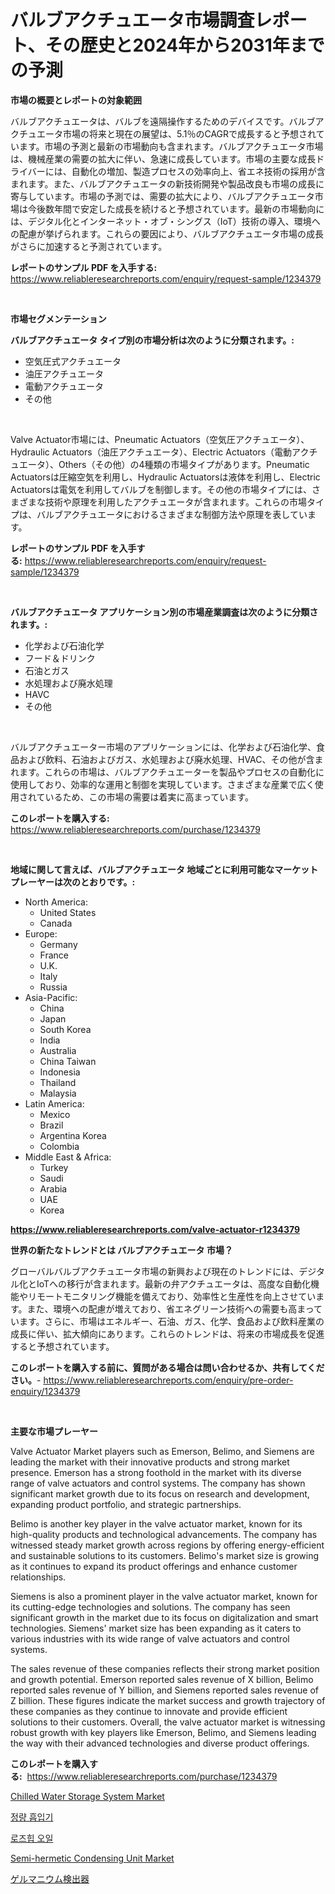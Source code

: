 <p><h1>バルブアクチュエータ市場調査レポート、その歴史と2024年から2031年までの予測</h1></p><p><strong>市場の概要とレポートの対象範囲</strong></p>
<p><p>バルブアクチュエータは、バルブを遠隔操作するためのデバイスです。バルブアクチュエータ市場の将来と現在の展望は、5.1％のCAGRで成長すると予想されています。市場の予測と最新の市場動向も含まれます。バルブアクチュエータ市場は、機械産業の需要の拡大に伴い、急速に成長しています。市場の主要な成長ドライバーには、自動化の増加、製造プロセスの効率向上、省エネ技術の採用が含まれます。また、バルブアクチュエータの新技術開発や製品改良も市場の成長に寄与しています。市場の予測では、需要の拡大により、バルブアクチュエータ市場は今後数年間で安定した成長を続けると予想されています。最新の市場動向には、デジタル化とインターネット・オブ・シングス（IoT）技術の導入、環境への配慮が挙げられます。これらの要因により、バルブアクチュエータ市場の成長がさらに加速すると予測されています。</p></p>
<p><strong>レポートのサンプル PDF を入手する:</strong> <a href="https://www.reliableresearchreports.com/enquiry/request-sample/1234379">https://www.reliableresearchreports.com/enquiry/request-sample/1234379</a></p>
<p>&nbsp;</p>
<p><strong>市場セグメンテーション</strong></p>
<p><strong>バルブアクチュエータ タイプ別の市場分析は次のように分類されます。:</strong></p>
<p><ul><li>空気圧式アクチュエータ</li><li>油圧アクチュエータ</li><li>電動アクチュエータ</li><li>その他</li></ul></p>
<p>&nbsp;</p>
<p><p>Valve Actuator市場には、Pneumatic Actuators（空気圧アクチュエータ）、Hydraulic Actuators（油圧アクチュエータ）、Electric Actuators（電動アクチュエータ）、Others（その他）の4種類の市場タイプがあります。Pneumatic Actuatorsは圧縮空気を利用し、Hydraulic Actuatorsは液体を利用し、Electric Actuatorsは電気を利用してバルブを制御します。その他の市場タイプには、さまざまな技術や原理を利用したアクチュエータが含まれます。これらの市場タイプは、バルブアクチュエータにおけるさまざまな制御方法や原理を表しています。</p></p>
<p><strong>レポートのサンプル PDF を入手する:</strong>&nbsp;<a href="https://www.reliableresearchreports.com/enquiry/request-sample/1234379">https://www.reliableresearchreports.com/enquiry/request-sample/1234379</a></p>
<p>&nbsp;</p>
<p><strong> バルブアクチュエータ アプリケーション別の市場産業調査は次のように分類されます。:</strong></p>
<p><ul><li>化学および石油化学</li><li>フード＆ドリンク</li><li>石油とガス</li><li>水処理および廃水処理</li><li>HAVC</li><li>その他</li></ul></p>
<p>&nbsp;</p>
<p><p>バルブアクチュエーター市場のアプリケーションには、化学および石油化学、食品および飲料、石油およびガス、水処理および廃水処理、HVAC、その他が含まれます。これらの市場は、バルブアクチュエーターを製品やプロセスの自動化に使用しており、効率的な運用と制御を実現しています。さまざまな産業で広く使用されているため、この市場の需要は着実に高まっています。</p></p>
<p><strong>このレポートを購入する:</strong>&nbsp; <a href="https://www.reliableresearchreports.com/purchase/1234379">https://www.reliableresearchreports.com/purchase/1234379</a></p>
<p>&nbsp;</p>
<p><strong>地域に関して言えば、バルブアクチュエータ 地域ごとに利用可能なマーケットプレーヤーは次のとおりです。:</strong></p>
<p><ul>
    <li>
        North America:
        <ul>
            <li>United States</li>
            <li>Canada</li>
        </ul>
    </li>
    <li>
        Europe:
        <ul>
            <li>Germany</li>
            <li>France</li>
            <li>U.K.</li>
            <li>Italy</li>
            <li>Russia</li>
        </ul>
    </li>
    <li>
        Asia-Pacific:
        <ul>
            <li>China</li>
            <li>Japan</li>
            <li>South Korea</li>
            <li>India</li>
            <li>Australia</li>
            <li>China Taiwan</li>
            <li>Indonesia</li>
            <li>Thailand</li>
            <li>Malaysia</li>
        </ul>
    </li>
    <li>
        Latin America:
        <ul>
            <li>Mexico</li>
            <li>Brazil</li>
            <li>Argentina Korea</li>
            <li>Colombia</li>
        </ul>
    </li>
    <li>
        Middle East & Africa:
        <ul>
            <li>Turkey</li>
            <li>Saudi</li>
            <li>Arabia</li>
            <li>UAE</li>
            <li>Korea</li>
        </ul>
    </li>
    </ul></p>
<p><strong><a href="https://www.reliableresearchreports.com/valve-actuator-r1234379">https://www.reliableresearchreports.com/valve-actuator-r1234379</a></strong>&nbsp;</p>
<p><strong>世界の新たなトレンドとは バルブアクチュエータ 市場？</strong></p>
<p><p>グローバルバルブアクチュエータ市場の新興および現在のトレンドには、デジタル化とIoTへの移行が含まれます。最新の弁アクチュエータは、高度な自動化機能やリモートモニタリング機能を備えており、効率性と生産性を向上させています。また、環境への配慮が増えており、省エネグリーン技術への需要も高まっています。さらに、市場はエネルギー、石油、ガス、化学、食品および飲料産業の成長に伴い、拡大傾向にあります。これらのトレンドは、将来の市場成長を促進すると予想されています。</p></p>
<p><strong>このレポートを購入する前に、質問がある場合は問い合わせるか、共有してください。</strong>- <a href="https://www.reliableresearchreports.com/enquiry/pre-order-enquiry/1234379">https://www.reliableresearchreports.com/enquiry/pre-order-enquiry/1234379</a></p>
<p>&nbsp;</p>
<p><strong>主要な市場プレーヤー</strong></p>
<p><p>Valve Actuator Market players such as Emerson, Belimo, and Siemens are leading the market with their innovative products and strong market presence. Emerson has a strong foothold in the market with its diverse range of valve actuators and control systems. The company has shown significant market growth due to its focus on research and development, expanding product portfolio, and strategic partnerships.</p><p>Belimo is another key player in the valve actuator market, known for its high-quality products and technological advancements. The company has witnessed steady market growth across regions by offering energy-efficient and sustainable solutions to its customers. Belimo's market size is growing as it continues to expand its product offerings and enhance customer relationships.</p><p>Siemens is also a prominent player in the valve actuator market, known for its cutting-edge technologies and solutions. The company has seen significant growth in the market due to its focus on digitalization and smart technologies. Siemens' market size has been expanding as it caters to various industries with its wide range of valve actuators and control systems.</p><p>The sales revenue of these companies reflects their strong market position and growth potential. Emerson reported sales revenue of X billion, Belimo reported sales revenue of Y billion, and Siemens reported sales revenue of Z billion. These figures indicate the market success and growth trajectory of these companies as they continue to innovate and provide efficient solutions to their customers. Overall, the valve actuator market is witnessing robust growth with key players like Emerson, Belimo, and Siemens leading the way with their advanced technologies and diverse product offerings.</p></p>
<p><strong>このレポートを購入する:</strong>&nbsp;&nbsp;<a href="https://www.reliableresearchreports.com/purchase/1234379">https://www.reliableresearchreports.com/purchase/1234379</a></p>
<p><p><a href="https://github.com/Sinjinluong3e0awx2m195k76/Market-Research-Report-List-2/blob/main/chilled-water-storage-system-market.md">Chilled Water Storage System Market</a></p><p><a href="https://github.com/darrellockm3ytan895656/Market-Research-Report-List-1/blob/main/391055524483.md">정량 흡입기</a></p><p><a href="https://medium.com/@autumnberge/%EC%9E%A5%EB%AF%B8-%EC%97%B4%EB%A7%A4-%EC%98%A4%EC%9D%BC-%EC%8B%9C%EC%9E%A5%EC%9D%80-%EC%8B%9C%EC%9E%A5-%EC%A0%90%EC%9C%A0%EC%9C%A8-%EC%8B%9C%EC%9E%A5-%ED%8A%B8%EB%A0%8C%EB%93%9C-%EB%B0%8F-%EC%8B%9C%EC%9E%A5-%EC%84%B1%EC%9E%A5%EC%97%90-%EB%8C%80%ED%95%9C-%EC%A0%95%EB%B3%B4%EB%A5%BC-%EC%A0%9C%EA%B3%B5%ED%95%A9%EB%8B%88%EB%8B%A4-c6de43316395">로즈힙 오일</a></p><p><a href="https://www.linkedin.com/pulse/semi-hermetic-condensing-unit-market-size-examines-its-pfhpc?trackingId=Hz9%2BHu%2Fr6B2CI59XBtXLVQ%3D%3D">Semi-hermetic Condensing Unit Market</a></p><p><a href="https://medium.com/@s.guest01/%E3%82%B2%E3%83%AB%E3%83%9E%E3%83%8B%E3%82%A6%E3%83%A0%E6%A4%9C%E5%87%BA%E5%99%A8%E5%B8%82%E5%A0%B4-2031%E5%B9%B4%E3%81%BE%E3%81%A7%E3%81%AE%E3%83%88%E3%83%AC%E3%83%B3%E3%83%89-%E4%BA%88%E6%B8%AC-%E7%AB%B6%E5%90%88%E5%88%86%E6%9E%90-ea9ad1383b71">ゲルマニウム検出器</a></p></p>